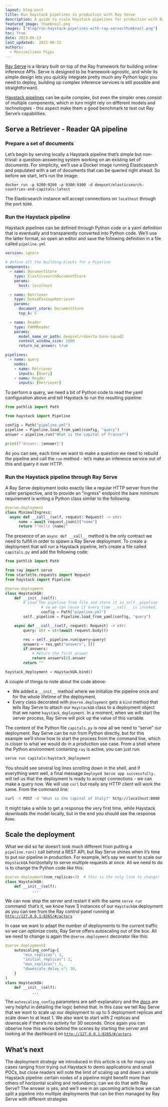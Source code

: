 ```yaml
---
layout: blog-post
title: Run Haystack pipelines in production with Ray Serve
description: A guide to scale Haystack pipelines for production with Ray Serve
featured_image: thumbnail.png
images: ["blog/run-haystack-pipelines-with-ray-serve/thumbnail.png"]
toc: True
date: 2023-06-13
last_updated:  2023-06-13
authors:
  - Massimiliano Pippi
---
```


[Ray Serve](https://docs.ray.io/en/latest/serve/index.html) is a library built on top of the Ray framework for building online inference APIs. Serve is designed to be framework-agnostic, and while its simple design lets you quickly integrate pretty much any Python logic you need to deploy, building up complex inference services is still possible and straightforward.

[Haystack pipelines](https://docs.haystack.deepset.ai/docs/pipelines) can be quite complex, but even the simpler ones consist of multiple components, which in turn might rely on different models and technologies - this aspect make them a good benchmark to test out Ray Serve’s capabilities.

## Serve a Retriever - Reader QA pipeline

### Prepare a set of documents

Let’s begin by serving locally a Haystack pipeline that’s simple but non-trivial: a question-answering system working on an existing set of documents. For simplicity, we’ll use a Docker image running Elasticsearch and populated with a set of documents that can be queried right ahead. So before we start, let’s run the image:

```docker
docker run -p 9200:9200 -p 9300:9300 -d deepset/elasticsearch-countries-and-capitals:latest

```

The Elasticsearch instance will accept connections on `localhost` through the port `9200`.

### Run the Haystack pipeline

Haystack pipelines can be defined through Python code or a yaml definition that is eventually and transparently converted into Python code. We’ll use the latter format, so open an editor and save the following definition in a file called `pipeline.yml`

```yaml
version: ignore

# define all the building-blocks for a Pipeline
components:    
  - name: DocumentStore
    type: ElasticsearchDocumentStore
    params:
      host: localhost

  - name: Retriever
    type: DensePassageRetriever
    params:
      document_store: DocumentStore
      top_k: 5

  - name: Reader
    type: FARMReader
    params:
      model_name_or_path: deepset/roberta-base-squad2
      context_window_size: 1000
      return_no_answer: true

pipelines:
  - name: query
    nodes:
    - name: Retriever
      inputs: [Query]
    - name: Reader
      inputs: [Retriever]

```

To perform a query, we need a bit of Python code to read the yaml configuration above and tell Haystack to run the resulting pipeline:

```python
from pathlib import Path

from haystack import Pipeline

config = Path("pipeline.yml")
pipeline = Pipeline.load_from_yaml(config, "query")
answer = pipeline.run("What is the capital of France?")

print(f"Answer: {answer}")

```

As you can see, each time we want to make a question we need to rebuild the pipeline and call the `run` method - let’s make an inference service out of this and query it over HTTP.

### Run the Haystack pipeline through Ray Serve

A Ray Serve deployment looks exactly like a regular HTTP server from the caller perspective, and to provide an “ingress” endpoint the bare minimum requirement is writing a Python class similar to the following:

```python
@serve.deployment
class MinimalIngress:
  async def __call__(self, request: Request) -> str:
      name = await request.json()["name"]
      return f"Hello {name}"

```

The presence of an `async def __call__` method is the only contract we need to fulfill in order to spawn a Ray Serve deployment. To create a deployment that will run a Haystack pipeline, let’s create a file called `capitals.py` and add the following code:

```python
from pathlib import Path

from ray import serve
from starlette.requests import Request
from haystack import Pipeline

@serve.deployment
class HaystackQA:
    def __init__(self):
        # Load the pipeline from file and store it in self._pipeline
				# so we can reuse it every time __call__ is invoked.
				config = Path("pipeline.yml")
        self._pipeline = Pipeline.load_from_yaml(config, "query")

    async def __call__(self, request: Request) -> str:
        query: str = str(await request.body())

        res = self._pipeline.run(query=query)
        answers = res.get("answers", [])
        if answers:
            # Return the first answer
            return answers[0].answer
        return ""

haystack_deployment = HaystackQA.bind()

```

A couple of things to note about the code above:

-   We added a `__init__` method where we initialize the pipeline once and for the whole lifetime of the deployment.
-   Every class decorated with `@serve.deployment` gets a `bind` method that tells Ray Serve to attach our `HaystackQA` class to a deployment object that we name `haystack_deployment`. In a moment, when we will start the server process, Ray Serve will pick up the value of this variable.

The content of the Python file `capitals.py` is now all we need to “serve” our deployment. Ray Serve can be run from Python directly, but for this example we’ll show how to start the process from the command line, which is closer to what we would do in a production use case. From a shell where the Python environment containing `ray` is active, you can just run:

```bash
serve run capitals:haystack_deployment

```

You should see several log lines scrolling down in the shell, and if everything went well, a final message `Deployed Serve app successfully.` will tell us that the deployment is ready to accept connections - we can make a query now. We will use `curl` but really any HTTP client will work the same. From the command line:

```bash
curl -X POST -d "What is the capital of Italy?" http://localhost:8000 

```

It might take a while to get a response the very first time, while Haystack downloads the model locally, but in the end you should see the response `Rome`.

## Scale the deployment

What we did so far doesn’t look much different from putting a `pipeline.run()` call behind a REST API, but Ray Serve shines when it’s time to put our pipeline in production. For example, let’s say we want to scale our `HaystackQA` horizontally to serve multiple requests at once. All we need to do is to change the Python code like this:

```python
@serve.deployment(num_replicas=3)  # this is the only line to change!
class HaystackQA:
    def __init__(self):
			...

```

We can now stop the server and restart it with the same `serve run` command: that’s it, we know have 3 instances of our `HaystackQA` deployment as you can see from the Ray control panel running at [`http://127.0.0.1:8265/#/actors`](http://127.0.0.1:8265/#/actors)

In case we want to adapt the number of deployments to the current traffic so we can optimize costs, Ray Serve offers autoscaling out of the box. All we need to change is again the `@serve.deployment` decorator like this:

```python
@serve.deployment(
    autoscaling_config={
        "min_replicas": 1,
        "initial_replicas": 2,
        "max_replicas": 5,
        "downscale_delay_s": 30,
    }
)
class HaystackQA:
    def __init__(self):
			...

```

The `autoscaling_config` parameters are self-explanatory and the [docs](https://docs.ray.io/en/latest/serve/scaling-and-resource-allocation.html#autoscaling-config-parameters) are very helpful in detailing the logic behind that. In this case we tell Ray Serve that we want to scale up our deployment to up to 5 deployment replicas and scale down to at least 1. We also want to start with 2 replicas and downscale if there’s no activity for 30 seconds. Once again you can observe how this works behind the scenes by starting the server and looking at the dashboard on [`http://127.0.0.1:8265/#/actors`](http://127.0.0.1:8265/#/actors).

## What’s next

The deployment strategy we introduced in this article is ok for many use cases ranging from trying out Haystack to demo applications and small POCs, but close readers will note the limit of scaling up and down a whole Haystack pipeline: certain nodes of a pipeline might benefit more than others of horizontal scaling and redundancy, can we do that with Ray Serve? The answer is yes, and we’ll see in an upcoming article how we can split a pipeline into multiple deployments that can be then managed by Ray Serve with different strategies